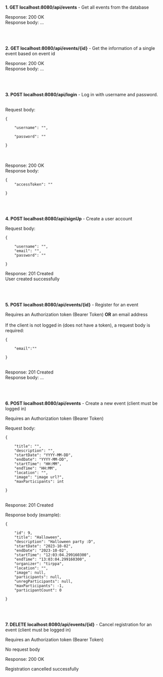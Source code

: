 **1. GET localhost:8080/api/events** - Get all events from the database

Response: 200 OK  
Response body:  ...

</br></br></br>
**2. GET localhost:8080/api/events/{id}**  - Get the information of a single event based on event id

Response: 200 OK  
Response body: ...

</br></br></br>
**3. POST localhost:8080/api/login** - Log in with username and password.  

</br>
Request body:

```
{    

    "username": "",  

    "password": ""    

}
```
</br></br>
Response: 200 OK   
Response body:
```
{    
    "accessToken": ""    

}
```
  
</br></br></br>
**4. POST localhost:8080/api/signUp** - Create a user account  

Request body:  
```
{  

    "username": "",
    "email": "",
    "password": ""  

}  
``` 


Response: 201 Created  </br>
User created successfully  
  
</br></br></br>
**5. POST localhost:8080/api/events/{id}** - Register for an event   

Requires an Authorization token (Bearer Token) **OR** an email address  
</br>
If the client is not logged in (does not have a token), a request body is required:  
```
{  

    "email":""  

}
```
</br>
Response: 201 Created</br>  
Response body:   ...

</br></br></br>
**6. POST localhost:8080/api/events** - Create a new event (client must be logged in)  

Requires an Authorization token (Bearer Token)   

Request body:  
```
{  

    "title": "",
    "description": "",
    "startDate": "YYYY-MM-DD",
    "endDate": "YYYY-MM-DD",
    "startTime": "HH:MM",
    "endTime": "HH:MM",
    "location": "",
    "image": "image url?",
    "maxParticipants": int  

}  
```


</br>
Response: 201 Created  

Response body (example):  
```
{  

    "id": 9,
    "title": "Halloween",
    "description": "Halloween party :D",
    "startDate": "2023-10-02",
    "endDate": "2023-10-02",
    "startTime": "12:03:04.299160300",
    "endTime": "13:03:04.299160300",
    "organizer": "tirppa",
    "location": "",
    "image": null,
    "participants": null,
    "unregParticipants": null,
    "maxParticipants": -1,
    "participantCount": 0  

}
```
</br></br></br>
**7. DELETE localhost:8080/api/events/{id}** - Cancel registration for an event (client must be logged in)  

Requires an Authorization token (Bearer Token)   

No request body  


Response: 200 OK

Registration cancelled successfully  
